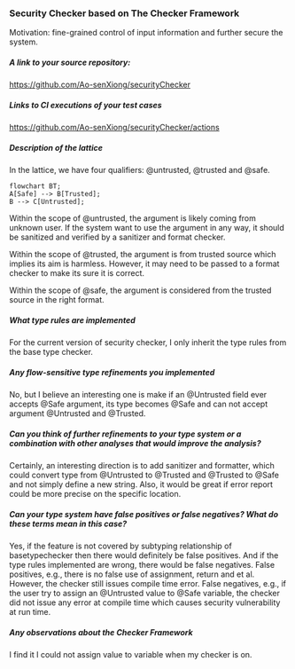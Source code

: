 ### Security Checker based on The Checker Framework
Motivation: fine-grained control of input information and further secure the system.

##### A link to your source repository:
https://github.com/Ao-senXiong/securityChecker
##### Links to CI executions of your test cases
https://github.com/Ao-senXiong/securityChecker/actions


##### Description of the lattice
In the lattice, we have four qualifiers: @untrusted, @trusted and @safe.
```mermaid
flowchart BT;
A[Safe] --> B[Trusted];
B --> C[Untrusted];
```
Within the scope of @untrusted, 
the argument is likely coming from unknown user.
If the system want to use the argument in any way, 
it should be sanitized and verified by a sanitizer and format checker.

Within the scope of @trusted, 
the argument is from trusted source which implies its aim is harmless.
However, it may need to be passed to a format checker to make its sure it is correct.

Within the scope of @safe,
the argument is considered from the trusted source in the right format.

##### What type rules are implemented

For the current version of security checker, 
I only inherit the type rules from the base type checker. 

##### Any flow-sensitive type refinements you implemented

No, 
but I believe an interesting one is make if an @Untrusted field ever accepts @Safe argument,
its type becomes @Safe and can not accept argument @Untrusted and @Trusted.

##### Can you think of further refinements to your type system or a combination with other analyses that would improve the analysis?

Certainly, an interesting direction is to add sanitizer and formatter,
which could convert type from @Untrusted to @Trusted and @Trusted to @Safe and not simply define a new string.
Also, it would be great if error report could be more precise on the specific location.

##### Can your type system have false positives or false negatives? What do these terms mean in this case?

Yes, if the feature is not covered by subtyping relationship of basetypechecker
then there would definitely be false positives.
And if the type rules implemented are wrong, there would be false negatives.
False positives, e.g., there is no false use of assignment, return and et al.
However, the checker still issues compile time error.
False negatives, e.g., if the user try to assign an @Untrusted value to @Safe variable,
the checker did not issue any error at compile time which causes security vulnerability at run time.
##### Any observations about the Checker Framework
I find it I could not assign value to variable when my checker is on.